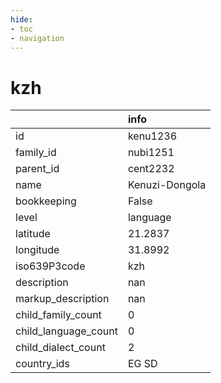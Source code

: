 ```yaml
---
hide:
- toc
- navigation
---
```

# kzh
|                      | info           |
|:---------------------|:---------------|
| id                   | kenu1236       |
| family_id            | nubi1251       |
| parent_id            | cent2232       |
| name                 | Kenuzi-Dongola |
| bookkeeping          | False          |
| level                | language       |
| latitude             | 21.2837        |
| longitude            | 31.8992        |
| iso639P3code         | kzh            |
| description          | nan            |
| markup_description   | nan            |
| child_family_count   | 0              |
| child_language_count | 0              |
| child_dialect_count  | 2              |
| country_ids          | EG SD          |